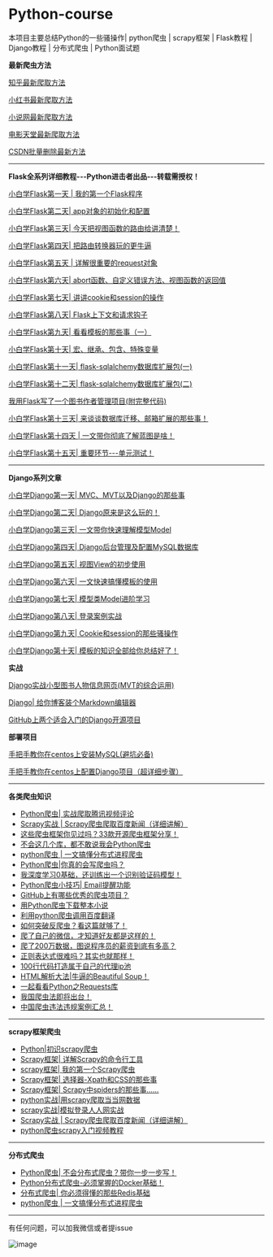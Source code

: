 # Python-course

本项目主要总结Python的一些骚操作| python爬虫 | scrapy框架 | Flask教程 | Django教程 | 分布式爬虫 | Python面试题

**最新爬虫方法**

[知乎最新爬取方法](https://github.com/hellokuls/python-course/tree/master/zhihu)

[小红书最新爬取方法](https://github.com/hellokuls/python-course/blob/master/xiaohongshu.py)

[小说网最新爬取方法](https://github.com/hellokuls/python-course/blob/master/%E7%88%AC%E5%8F%96%E5%B9%B6%E4%B8%8B%E8%BD%BD%E5%B0%8F%E8%AF%B4.py)

[电影天堂最新爬取方法](https://github.com/hellokuls/python-course/blob/master/%E7%94%B5%E5%BD%B1%E5%A4%A9%E5%A0%82.py)

[CSDN批量删除最新方法](https://github.com/hellokuls/python-course/blob/master/csdn.py)


---
**Flask全系列详细教程---Python进击者出品---转载需授权！**


[小白学Flask第一天 | 我的第一个Flask程序](https://mp.weixin.qq.com/s/a7eJKrnAO7OpGo3YQgo0ew)

[小白学Flask第二天| app对象的初始化和配置](https://mp.weixin.qq.com/s/qGGHZEz-zhoNbKf2kIhxfw)

[小白学Flask第三天| 今天把视图函数的路由给讲清楚！](https://mp.weixin.qq.com/s/u87-WR7QgQHYUy91BR1_yA)

[小白学Flask第四天| 把路由转换器玩的更牛逼](https://mp.weixin.qq.com/s/eyfuFdOcMJiEuCAWGNpLag)

[小白学Flask第五天 | 详解很重要的request对象](https://mp.weixin.qq.com/s/gEPbqWR9nWg44yO9E-0BJg)

[小白学Flask第六天| abort函数、自定义错误方法、视图函数的返回值](https://mp.weixin.qq.com/s/NFo0sw00DO0AAj4h4iQhyQ)

[小白学Flask第七天| 讲讲cookie和session的操作](https://mp.weixin.qq.com/s/tl6DiyUlVDUKMdNiKBPX5Q)

[小白学Flask第八天| Flask上下文和请求钩子](https://mp.weixin.qq.com/s/KRJuruab3uzBfUss9AKeMA)

[小白学Flask第九天| 看看模板的那些事（一）](https://mp.weixin.qq.com/s/h1hZO4TqLWfKMJip-cmVYw)

[小白学Flask第十天| 宏、继承、包含、特殊变量](https://mp.weixin.qq.com/s/WMnyXzozpLY3adoW4s6IfQ)

[小白学Flask第十一天|  flask-sqlalchemy数据库扩展包(一)](https://mp.weixin.qq.com/s/iXJ003JfLqP1NFZwxZIg-w)

[小白学Flask第十二天| flask-sqlalchemy数据库扩展包(二)](https://mp.weixin.qq.com/s/yxkR9YMIgPIg2i5w3CnJKA)

[我用Flask写了一个图书作者管理项目(附完整代码)](https://mp.weixin.qq.com/s/9BeExmhjZU0xbr5758OK8w)

[小白学Flask第十三天| 来谈谈数据库迁移、邮箱扩展的那些事！](https://mp.weixin.qq.com/s/Ao4zbFkgAJkK0qBmnPBWhA)

[小白学Flask第十四天 | 一文带你彻底了解蓝图是啥！](https://mp.weixin.qq.com/s/30E-rc8qjPcCS77khBeoNA)

[小白学Flask第十五天| 重要环节---单元测试！](https://mp.weixin.qq.com/s/t99j0BbQGEhm55hcQRFAWQ)

---
**Django系列文章**


[小白学Django第一天| MVC、MVT以及Django的那些事](https://mp.weixin.qq.com/s?__biz=MzU2NTczODU3NA==&mid=2247485585&idx=1&sn=e173efd73370f022419b8bb1642bfeb0&scene=21#wechat_redirect)

[小白学Django第二天| Django原来是这么玩的！](https://mp.weixin.qq.com/s?__biz=MzU2NTczODU3NA==&mid=2247485602&idx=1&sn=c255635472e0c6bba78fe12f843a90eb&scene=21#wechat_redirect)

[小白学Django第三天| 一文带你快速理解模型Model](https://mp.weixin.qq.com/s?__biz=MzU2NTczODU3NA==&mid=2247485632&idx=1&sn=d8839533bbdeaf651a995f6ec48cdc39&scene=21#wechat_redirect)

[小白学Django第四天| Django后台管理及配置MySQL数据库](https://mp.weixin.qq.com/s?__biz=MzU2NTczODU3NA==&mid=2247485713&idx=1&sn=79ca51193741558059b9403b5eb81d37&scene=21#wechat_redirect)

[小白学Django第五天| 视图View的初步使用](https://mp.weixin.qq.com/s?__biz=MzU2NTczODU3NA==&mid=2247485755&idx=1&sn=f7f319738be480cfd114d130028ee3a9&scene=21#wechat_redirect)

[小白学Django第六天| 一文快速搞懂模板的使用](https://mp.weixin.qq.com/s?__biz=MzU2NTczODU3NA==&mid=2247485786&idx=1&sn=1037b4540b6a0b5097759bf93df6095e&scene=21#wechat_redirect)

[小白学Django第七天| 模型类Model进阶学习](https://mp.weixin.qq.com/s?__biz=MzU2NTczODU3NA==&mid=2247485914&idx=1&sn=859856186875a6db64f8a40944711a5a&scene=21#wechat_redirect)

[小白学Django第八天| 登录案例实战](https://mp.weixin.qq.com/s?__biz=MzU2NTczODU3NA==&mid=2247485950&idx=1&sn=149cfe4e847af27cb30e50442e1ee0e6&scene=21#wechat_redirect)

[小白学Django第九天| Cookie和session的那些骚操作](https://mp.weixin.qq.com/s?__biz=MzU2NTczODU3NA==&mid=2247485974&idx=1&sn=05894035e082419de6c17afee87f3488&scene=21#wechat_redirect)

[小白学Django第十天| 模板的知识全部给你总结好了！](https://mp.weixin.qq.com/s?__biz=MzU2NTczODU3NA==&mid=2247486006&idx=1&sn=241aa4ca94524322a44873ff6d8d12af&scene=21#wechat_redirect)



**实战**

[Django实战小型图书人物信息网页(MVT的综合运用)](https://mp.weixin.qq.com/s?__biz=MzU2NTczODU3NA==&mid=2247485856&idx=1&sn=bac0e61c991a798eb9dbdf9a35db0293&scene=21#wechat_redirect)

[Django| 给你博客装个Markdown编辑器](https://mp.weixin.qq.com/s?__biz=MzU2NTczODU3NA==&mid=2247485960&idx=1&sn=ad98ebe7ea9b6796ce9fead1cf38fccc&scene=21#wechat_redirect)

[GitHub上两个适合入门的Django开源项目](https://mp.weixin.qq.com/s?__biz=MzU2NTczODU3NA==&mid=2247485896&idx=1&sn=61c3753b339af1d07f5c27bf7707fe66&scene=21#wechat_redirect)



**部署项目**

[手把手教你在centos上安装MySQL(避坑必备)](https://mp.weixin.qq.com/s?__biz=MzU2NTczODU3NA==&mid=2247485993&idx=1&sn=1a1c574dc3b0d2622caca2dd2f6683ba&scene=21#wechat_redirect)

[手把手教你在centos上配置Django项目（超详细步骤）](https://mp.weixin.qq.com/s?__biz=MzU2NTczODU3NA==&mid=2247485987&idx=1&sn=b767a85f4499ca648792893b6716d377&scene=21#wechat_redirect)


---

**各类爬虫知识**
- [
  Python爬虫| 实战爬取腾讯视频评论](http://mp.weixin.qq.com/s?__biz=MzU2NTczODU3NA==&mid=2247485501&idx=1&sn=0f13b39533cd4ee4c272246a1cb8337c&chksm=fcb6651ccbc1ec0a62255c8e721b1b342deef6b7b7a710896cca1d522035a19ae96e1cf1d5fa&scene=21#wechat_redirect)
- [Scrapy实战 | Scrapy爬虫爬取百度新闻（详细讲解）](http://mp.weixin.qq.com/s?__biz=MzU2NTczODU3NA==&mid=2247485536&idx=1&sn=58d977db9690df743e643d395f1a5a52&chksm=fcb66541cbc1ec572c52a1f5c48efdab76559df822a03cecd9735d04e3a9a302d6fb7c0bacb4&scene=21#wechat_redirect)
- [这些爬虫框架你见过吗？33款开源爬虫框架分享！](http://mp.weixin.qq.com/s?__biz=MzU2NTczODU3NA==&mid=2247485476&idx=1&sn=ed9f7fa4223b459f4921db772e1d37f5&chksm=fcb66505cbc1ec132973bd33a673ae9be94ed2a5da4e1186a5c74df0230c08c9d667acaba257&scene=21#wechat_redirect)
- [不会这几个库，都不敢说我会Python爬虫](http://mp.weixin.qq.com/s?__biz=MzU2NTczODU3NA==&mid=2247485243&idx=1&sn=8f5177a0c478529c9c08ece54ae84df5&chksm=fcb66a1acbc1e30c5d6acb5fce48618577fc945e4a1d5b3b6243297d86450fffbcfd5785e850&scene=21#wechat_redirect)
- [python爬虫 | 一文搞懂分布式进程爬虫](http://mp.weixin.qq.com/s?__biz=MzU2NTczODU3NA==&mid=2247484603&idx=1&sn=0f79e051d48cfc0a9aa25b4c21fe1525&chksm=fcb6699acbc1e08c34039e585f81bba71b1cd92c5b3b9d496afbf794d8d490fe4615f45d6cf7&scene=21#wechat_redirect)
- [Python爬虫|你真的会写爬虫吗？](http://mp.weixin.qq.com/s?__biz=MzU2NTczODU3NA==&mid=2247484403&idx=1&sn=e27695d1761a1a480090ff5490fbc611&chksm=fcb66ed2cbc1e7c40f0028ff33e16688bf59ccb26f5ff58f760f38f7478844772c2e020b95c0&scene=21#wechat_redirect)
- [我深度学习0基础，还训练出一个识别验证码模型！](http://mp.weixin.qq.com/s?__biz=MzU2NTczODU3NA==&mid=2247484750&idx=1&sn=f8a21b306133024aed637047f76d3019&chksm=fcb6686fcbc1e17998487e7687a5298c1e09e90e57e29f1853cd00cdee21201d9b41f8e6b0eb&scene=21#wechat_redirect)
- [Python爬虫小技巧| Email提醒功能](http://mp.weixin.qq.com/s?__biz=MzU2NTczODU3NA==&mid=2247484787&idx=1&sn=6bf7169bc346b0d5d92b2994860713a8&chksm=fcb66852cbc1e1445d6ca8749ec825393bb122ffd665b46c7d822cd4f20cae6673102516f3f5&scene=21#wechat_redirect)
- [GitHub上有哪些优秀的爬虫项目？](http://mp.weixin.qq.com/s?__biz=MzU2NTczODU3NA==&mid=2247484443&idx=1&sn=07bd57d57593bf3034ebd8fbd91b3b07&chksm=fcb6693acbc1e02c8ef757650694a6d42280bdaa16d947033cc1f27ba8ab410626f4fe0bb84c&scene=21#wechat_redirect)
- [用Python爬虫下载整本小说](http://mp.weixin.qq.com/s?__biz=MzU2NTczODU3NA==&mid=2247484044&idx=1&sn=1089fd9b55f62f46858b1aa4ca67565f&chksm=fcb66fadcbc1e6bb37a3fda521587e736d3b04644edf65e846ba2aceef3187aad9358393e027&scene=21#wechat_redirect)
- [利用python爬虫调用百度翻译](http://mp.weixin.qq.com/s?__biz=MzU2NTczODU3NA==&mid=2247483977&idx=1&sn=c0d4122b0a2da4a0c947aa4e11c767fc&chksm=fcb66f68cbc1e67e177becf17abd74ea2cbe6c747c73258fa0fca2193af1c59ec588901daffb&scene=21#wechat_redirect)
- [如何突破反爬虫？看这篇就够了！](http://mp.weixin.qq.com/s?__biz=MzU2NTczODU3NA==&mid=2247484454&idx=1&sn=3dc1c3ac150f1ea0a2098254aa9cad3a&chksm=fcb66907cbc1e011a054688442fb7ee4bb6514a795902aa0a29fbbcd44bc200ff8b868f0eb4b&scene=21#wechat_redirect)
- [爬了自己的微信，才知道好友都是这样的！](http://mp.weixin.qq.com/s?__biz=MzU2NTczODU3NA==&mid=2247484026&idx=1&sn=dbd069edf9d2145265181a30801bc3c1&chksm=fcb66f5bcbc1e64dd03d86277ec6803d458c2fe964e16d357dc262f39866032e210542652965&scene=21#wechat_redirect)
- [爬了200万数据，图说程序员的薪资到底有多高？](http://mp.weixin.qq.com/s?__biz=MzU2NTczODU3NA==&mid=2247485568&idx=1&sn=059d55dddf8eacecadfcc8580a1e3610&chksm=fcb665a1cbc1ecb730b230643f849d4701f5d734b94d759ba9b04e9a84307b7a6f2e211c8d7a&scene=21#wechat_redirect)
- [正则表达式很难吗？其实也就那样！](http://mp.weixin.qq.com/s?__biz=MzU2NTczODU3NA==&mid=2247484202&idx=1&sn=15a734d0d3a7c3d4d52a68021814c111&chksm=fcb66e0bcbc1e71d76735737628964bc739aa5ab8e4d1a672e0d51c2539889610dc5df9f12d3&scene=21#wechat_redirect)
- [100行代码打造属于自己的代理ip池](http://mp.weixin.qq.com/s?__biz=MzU2NTczODU3NA==&mid=2247484209&idx=1&sn=0f1ac05668514b60c84ca6319d1bc849&chksm=fcb66e10cbc1e70615661949ab004326b15dcd6cb065070e31e67a49887fdbe356ddbdeac74a&scene=21#wechat_redirect)
- [HTML解析大法|牛逼的Beautiful Soup！](http://mp.weixin.qq.com/s?__biz=MzU2NTczODU3NA==&mid=2247484317&idx=1&sn=67175dbd83ea9744623bafa5fcee9d3c&chksm=fcb66ebccbc1e7aaef1350c63afdd02b0308576caaffc274b089d2f82a153ac4173b6c544a96&scene=21#wechat_redirect)
- [一起看看Python之Requests库](http://mp.weixin.qq.com/s?__biz=MzU2NTczODU3NA==&mid=2247484115&idx=1&sn=e1e1d345c6de78eda63318d77a92c307&chksm=fcb66ff2cbc1e6e4f956b4a63ab46332f956f95d53516382a4179c92792768066c3a637255a1&scene=21#wechat_redirect)
- [我国爬虫法即将出台！](http://mp.weixin.qq.com/s?__biz=MzU2NTczODU3NA==&mid=2247485436&idx=1&sn=968ff14df48bde93ec259eac60d434a2&chksm=fcb66addcbc1e3cbb7af8bcc69fc88e07b5a32e7e1b0319b33038baffe490d5c9b4bee9ed585&scene=21#wechat_redirect)
- [中国爬虫违法违规案例汇总！](http://mp.weixin.qq.com/s?__biz=MzU2NTczODU3NA==&mid=2247485426&idx=2&sn=848c703f9869a10398634f97d7091595&chksm=fcb66ad3cbc1e3c5abf87f98b24e66fa561eedbb542e2b0c24a3607964cf0db8c73f32781e18&scene=21#wechat_redirect)


---

**scrapy框架爬虫**
- [Python|初识scrapy爬虫](http://mp.weixin.qq.com/s?__biz=MzU2NTczODU3NA==&mid=2247484233&idx=1&sn=34385feabb34d568d426e331b64226d2&chksm=fcb66e68cbc1e77e5c4157fa95dfcdef3719da5e53aeedc3dc1f5dd28a5ec8e69d642f693e69&scene=21#wechat_redirect)
- [Scrapy框架| 详解Scrapy的命令行工具](http://mp.weixin.qq.com/s?__biz=MzU2NTczODU3NA==&mid=2247484514&idx=1&sn=ed798be04576ff11472bdb80e88778ba&chksm=fcb66943cbc1e055ffa6de7fbddbb9e463dcc6dcc30676ca65fc5b89f2d42334e34af6e25036&scene=21#wechat_redirect)
- [scrapy框架| 我的第一个Scrapy爬虫](http://mp.weixin.qq.com/s?__biz=MzU2NTczODU3NA==&mid=2247484517&idx=1&sn=7b789b116615f154df2d52973b2a28dd&chksm=fcb66944cbc1e052d5927a813f503b98760f12c5587e15af30c4ceb71bc0e6be7947fca08fde&scene=21#wechat_redirect)
- [Scrapy框架| 选择器-Xpath和CSS的那些事](http://mp.weixin.qq.com/s?__biz=MzU2NTczODU3NA==&mid=2247484534&idx=1&sn=fe4ecc1074f6303fedd943fc1407ce39&chksm=fcb66957cbc1e04191662dffddcb9f0882453b24ec872f3b9119b8f42b2bcc6efb5271a50053&scene=21#wechat_redirect)
- [Scrapy框架| Scrapy中spiders的那些事......](http://mp.weixin.qq.com/s?__biz=MzU2NTczODU3NA==&mid=2247484593&idx=1&sn=bbc46e271ea4d55b9f321513efde4d81&chksm=fcb66990cbc1e08652afeac88ed3e4de687d2a0d976f3539dedec24a6437c35334aef09e07d4&scene=21#wechat_redirect)
- [python实战|用scrapy爬取当当网数据](http://mp.weixin.qq.com/s?__biz=MzU2NTczODU3NA==&mid=2247484242&idx=1&sn=7c78efbc7eb2a5844d8ab8797ddc35d2&chksm=fcb66e73cbc1e76554c045463f2f52d1171ae229fd42d309f6ff4eed3929729ead748d7fc35e&scene=21#wechat_redirect)
- [scrapy实战|模拟登录人人网实战](http://mp.weixin.qq.com/s?__biz=MzU2NTczODU3NA==&mid=2247484263&idx=1&sn=01a5e9fbccae87d324b4520ca5e0da55&chksm=fcb66e46cbc1e750e8002dbc8b191d5db81b5190c521deadc525546480113f8215f256eb159a&scene=21#wechat_redirect)
- [Scrapy实战 | Scrapy爬虫爬取百度新闻（详细讲解）](http://mp.weixin.qq.com/s?__biz=MzU2NTczODU3NA==&mid=2247485536&idx=1&sn=58d977db9690df743e643d395f1a5a52&chksm=fcb66541cbc1ec572c52a1f5c48efdab76559df822a03cecd9735d04e3a9a302d6fb7c0bacb4&scene=21#wechat_redirect)
- [python爬虫scrapy入门视频教程](http://mp.weixin.qq.com/s?__biz=MzU2NTczODU3NA==&mid=2247483900&idx=1&sn=d6f5b9395368173ccf85f66abc42ebfb&chksm=fcb66cddcbc1e5cbcbdda843a818b62f2bace20bc836063b35a00f601a8751b9a55bedf4716a&scene=21#wechat_redirect)

---

**分布式爬虫**

- [Python爬虫| 不会分布式爬虫？带你一步一步写！](http://mp.weixin.qq.com/s?__biz=MzU2NTczODU3NA==&mid=2247484819&idx=1&sn=34ac8b2d498ee695703a73f60654fff8&chksm=fcb668b2cbc1e1a49167361675e569c672bdabbdfbea66af59cc09dbd0028dbb60047f9f8d3f&scene=21#wechat_redirect)
- [Python分布式爬虫-必须掌握的Docker基础！](http://mp.weixin.qq.com/s?__biz=MzU2NTczODU3NA==&mid=2247484838&idx=1&sn=1eb0d90f9f58801da98df8c58e8b6baa&chksm=fcb66887cbc1e19190274416b9102a25d33bd2b650a7a2500c22825e0ba29ead25d5d365fa80&scene=21#wechat_redirect)
- [分布式爬虫| 你必须得懂的那些Redis基础](http://mp.weixin.qq.com/s?__biz=MzU2NTczODU3NA==&mid=2247484854&idx=1&sn=e22e7b1e630e7ad88bc9385477ffbd5c&chksm=fcb66897cbc1e18179972b44086d78b45445dadfcef7df2b2f47751846107710fb0240b54380&scene=21#wechat_redirect)
- [python爬虫 | 一文搞懂分布式进程爬虫](http://mp.weixin.qq.com/s?__biz=MzU2NTczODU3NA==&mid=2247484603&idx=1&sn=0f79e051d48cfc0a9aa25b4c21fe1525&chksm=fcb6699acbc1e08c34039e585f81bba71b1cd92c5b3b9d496afbf794d8d490fe4615f45d6cf7&scene=21#wechat_redirect)


---

有任何问题，可以加我微信或者提issue

![image](https://github.com/hellokuls/cnnyzm/blob/master/erweima.jpg)



